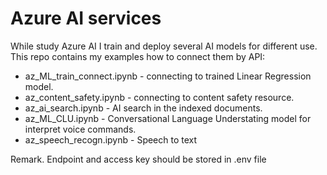 ﻿# Azure  AI services

While study Azure AI I train and deploy several AI models for different use. This repo contains my examples how to connect them by API:
* az_ML_train_connect.ipynb - connecting to trained Linear Regression model.
* az_content_safety.ipynb - connecting to content safety resource.
* az_ai_search.ipynb - AI search in the indexed documents.
* az_ML_CLU.ipynb - Conversational Language Understating model for interpret voice commands.
* az_speech_recogn.ipynb - Speech to text

Remark. Endpoint and access key should be stored in .env file
